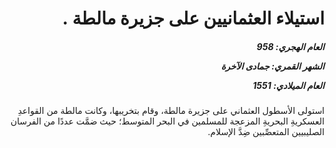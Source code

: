 <h1 dir="rtl">استيلاء العثمانيين على جزيرة مالطة  .</h1>

<h5 dir="rtl">العام الهجري:  958

الشهر القمري: جمادى الآخرة

العام الميلادي: 1551</h5>

<p dir="rtl">استولى الأسطول العثماني على جزيرة مالطة، وقام بتخريبها، وكانت مالطة من القواعدِ العسكريةِ البحريةِ المزعجة للمسلمين في البحر المتوسط؛ حيث ضمَّت عددًا من الفرسان الصليبيين المتعصِّبين ضِدَّ الإسلام.</p></br>
